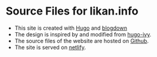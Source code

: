 Source Files for likan.info
=================================

- This site is created with [Hugo](https://gohugo.io) and [blogdown](https://bookdown.org/yihui/blogdown/)
- The design is inspired by and modified from [hugo-ivy](https://ivy.yihui.name).
- The source files of the website are hosted on [Github](https://github.com/likanzhan).
- The site is served on [netlify](https://app.netlify.com).
